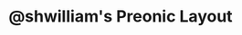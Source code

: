 ---
layout: layouts/keymapdb_entry.njk
OS: []
keymap_author: shwilliam
firmware: QMK
hasHomeRowMods: False
hasLetterOnThumb: False
hasVerticalCombos: False
keymap_image: https://user-images.githubusercontent.com/38357771/84585088-dc536380-adc0-11ea-8378-6fb8ffbc6a8d.png
imageDate: idk
keyCount: 60
keyboard: Preonic
baseLayouts: ["QWERTY"]
languages: ['English']
layerCount: 4
title: "@shwilliam's Preonic Layout"
isSplit: False
stagger: ortholinear
summary: 
keymap_url: https://github.com/shwilliam/qmk_firmware/tree/master/keyboards/preonic/keymaps/shwilliam
writeup: https://github.com/shwilliam/qmk_firmware/tree/master/keyboards/preonic/keymaps/shwilliam/readme.md
---